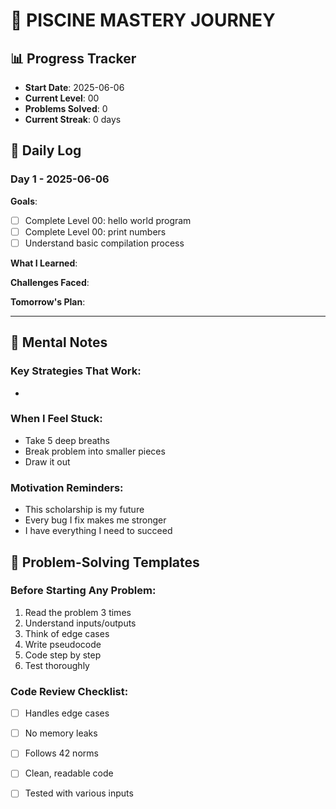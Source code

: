 # 🚀 PISCINE MASTERY JOURNEY

## 📊 Progress Tracker
- **Start Date**: 2025-06-06
- **Current Level**: 00
- **Problems Solved**: 0
- **Current Streak**: 0 days

## 📅 Daily Log

### Day 1 - 2025-06-06
**Goals**: 
- [ ] Complete Level 00: hello world program
- [ ] Complete Level 00: print numbers
- [ ] Understand basic compilation process

**What I Learned**:

**Challenges Faced**:

**Tomorrow's Plan**:

---

## 🧠 Mental Notes

### Key Strategies That Work:
- 

### When I Feel Stuck:
- Take 5 deep breaths
- Break problem into smaller pieces
- Draw it out

### Motivation Reminders:
- This scholarship is my future
- Every bug I fix makes me stronger
- I have everything I need to succeed

## 📝 Problem-Solving Templates

### Before Starting Any Problem:
1. Read the problem 3 times
2. Understand inputs/outputs
3. Think of edge cases
4. Write pseudocode
5. Code step by step
6. Test thoroughly

### Code Review Checklist:
- [ ] Handles edge cases
- [ ] No memory leaks
- [ ] Follows 42 norms
- [ ] Clean, readable code
- [ ] Tested with various inputs

